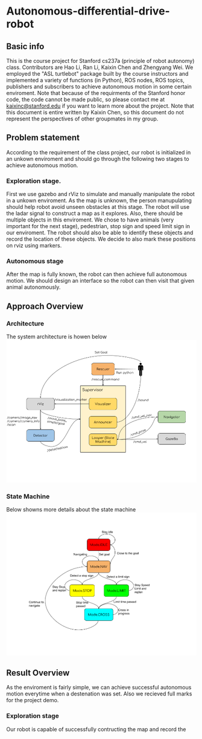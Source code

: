 # Autonomous-differential-drive-robot
## Basic info
This is the course project for Stanford cs237a (principle of robot autonomy) class. Contributors are Hao Li, Ran Li, Kaixin Chen and Zhengyang Wei. We employed the "ASL turtlebot" package built by the course instructors and implemented a variety of functions (in Python), ROS nodes, ROS topics, publishers and subscribers to achieve autonomous motion in some certain enviroment. Note that because of the requirments of the Stanford honor code, the code cannot be made public, so please contact me at kaixinc@stanford.edu if you want to learn more about the project. Note that this document is entire written by Kaixin Chen, so this document do not represent the perspectives of other groupmates in my group.
## Problem statement
According to the requirement of the class project, our robot is initialized in an unkown enviroment and should go through the following two stages to achieve autonomous motion.
### Exploration stage.
First we use gazebo and rViz to simulate and manually manipulate the robot in a unkown enviroment. As the map is unknown, the person manupulating should help robot avoid unseen obstacles at this stage. The robot will use the ladar signal to construct a map as it explores. Also, there should be multiple objects in this enviroment. We chose to have animals (very important for the next stage), pedestrian, stop sign and speed limit sign in our enviroment. The robot should also be able to identify these objects and record the location of these objects. We decide to also mark these positions on rviz using markers. 
### Autonomous stage
After the map is fully known, the robot can then achieve full autonomous motion. We should design an interface so the robot can then visit that given animal autonomously.
## Approach Overview
### Architecture
The system architecture is howen below
![](https://github.com/KaiXin-Chen/Autonomous-differential-drive-robot/blob/main/Architecture.png)
### State Machine
Below showns more details about the state machine
![](https://github.com/KaiXin-Chen/Autonomous-differential-drive-robot/blob/main/State_machine.png)
## Result Overview
As the enviroment is fairly simple, we can achieve successful autonomous motion everytime when a destenation was set. Also we recieved full marks for the project demo.
### Exploration stage
Our robot is capable of successfully contructing the map and record the 
